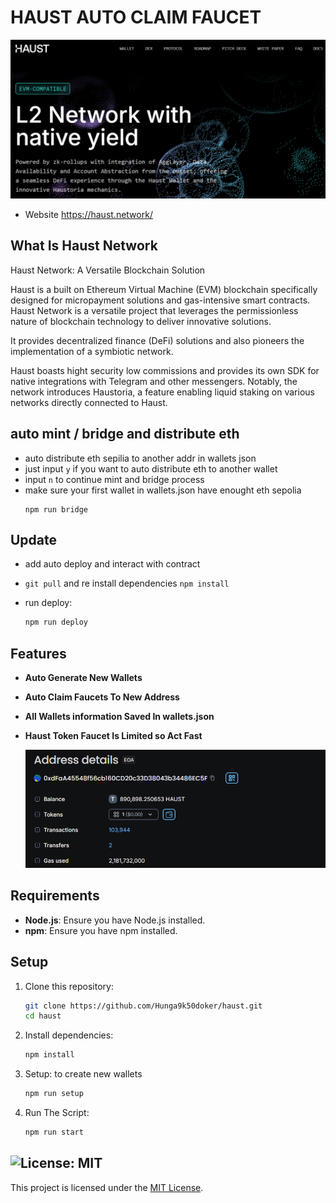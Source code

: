 # HAUST AUTO CLAIM FAUCET

![banner](image.png)
- Website https://haust.network/

## What Is Haust Network

Haust Network: A Versatile Blockchain Solution

Haust is a built on Ethereum Virtual Machine (EVM) blockchain specifically designed for micropayment solutions and gas-intensive smart contracts. Haust Network is a versatile project that leverages the permissionless nature of blockchain technology to deliver innovative solutions.

It provides decentralized finance (DeFi) solutions and also pioneers the implementation of a symbiotic network.

Haust boasts hight security low commissions and provides its own SDK for native integrations with Telegram and other messengers. Notably, the network introduces Haustoria, a feature enabling liquid staking on various networks directly connected to Haust.

## auto mint / bridge and distribute eth
- auto distribute eth sepilia to another addr in wallets json
- just input `y` if you want to auto distribute eth to another wallet
- input `n` to continue mint and bridge process
- make sure your first wallet in wallets.json have enought eth sepolia
   ```
   npm run bridge
   ```
   
## Update
- add auto deploy and interact with contract
- `git pull` and re install dependencies `npm install`

- run deploy: 
   ```bash
   npm run deploy
   ```

## Features

- **Auto Generate New Wallets**
- **Auto Claim Faucets To New Address**
- **All Wallets information Saved In wallets.json** 
- **Haust Token Faucet Is Limited so Act Fast**

   ![faucet](image-1.png)

## Requirements

- **Node.js**: Ensure you have Node.js installed.
- **npm**: Ensure you have npm installed.


## Setup

1. Clone this repository:
   ```bash
   git clone https://github.com/Hunga9k50doker/haust.git
   cd haust
   ```
2. Install dependencies:
   ```bash
   npm install
   ```
3. Setup: to create new wallets 
   ```bash
   npm run setup
   ```
4. Run The Script:
   ```bash
   npm run start
   ```


## ![License: MIT](https://img.shields.io/badge/License-MIT-yellow.svg)

This project is licensed under the [MIT License](LICENSE).
